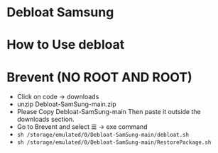 # Debloat Samsung
# How to Use debloat
# Brevent (NO ROOT AND ROOT)
- Click on code -> downloads
- unzip Debloat-SamSung-main.zip
- Please Copy Debloat-SamSung-main Then paste it outside the downloads section.
- Go to Brevent and select ☰ -> exe command
- `sh /storage/emulated/0/Debloat-SamSung-main/debloat.sh`
- `sh /storage/emulated/0/Debloat-SamSung-main/RestorePackage.sh`
  
  
